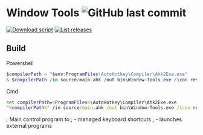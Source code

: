 # **Window Tools** ![GitHub last commit](https://img.shields.io/github/last-commit/yetenol/window-tools?color=white)

[![Download script](https://img.shields.io/github/downloads/yetenol/Window-Tools/total.svg)](https://github.com/yetenol/Window-Tools/releases/latest/download/Export-UserProfile.ps1.bat)
[![List releases](https://img.shields.io/github/release/yetenol/Window-Tools.svg)](https://github.com/yetenol/Window-Tools/releases)

## Build
Powershell
```powershell
$compilerPath = "$env:ProgramFiles\AutoHotkey\Compiler\Ahk2Exe.exe"
& $compilerPath /in source/main.ahk /out bin\Window-Tools.exe /icon resources\Window-Tools.ico
```

Cmd
```cmd
set compilerPath=%ProgramFiles%\AutoHotkey\Compiler\Ahk2Exe.exe
"%compilerPath%" /in source/main.ahk /out bin\Window-Tools.exe /icon resources\Window-Tools.ico
```

; Main control program to 
; - managed keyboard shortcuts
; - launches external programs